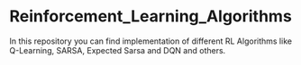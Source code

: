 # Reinforcement_Learning_Algorithms
In this repository you can find implementation of different RL Algorithms like Q-Learning, SARSA, Expected Sarsa and DQN and others.
